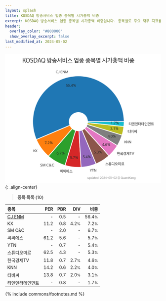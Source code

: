 ```yaml
---
layout: splash
title: KOSDAQ 방송서비스 업종 종목별 시가총액 비중
excerpt: KOSDAQ 방송서비스 업종 종목별 시가총액 비중입니다. 종목별로 주요 재무 지표를 함께 표시합니다.
header:
  overlay_color: "#800000"
  show_overlay_excerpt: false
last_modified_at: 2024-05-02
---
```



![KOSDAQ 방송서비스 업종 종목별 시가총액 비중](/stats/sector/images/kosdaq_업종_방송서비스_종목.png){: .align-center}


> **종목 목록 (10)**<a id="list"></a>

| **종목** | **PER** | **PBR** | **DIV** | **비중** |
| :------- | ------: | ------: | ------: | -------: |
| [CJ ENM](/035760/) | - | 0.5 | - | 56.4<small>%</small> |
| KX | 11.2 | 0.8 | 4.2<small>%</small> | 7.2<small>%</small> |
| SM C&C | - | 2.0 | - | 6.7<small>%</small> |
| 씨씨에스 | 61.2 | 5.6 | - | 5.7<small>%</small> |
| YTN | - | 0.7 | - | 5.4<small>%</small> |
| 스튜디오미르 | 62.5 | 4.3 | - | 5.3<small>%</small> |
| 한국경제TV | 11.8 | 0.7 | 2.7<small>%</small> | 4.6<small>%</small> |
| KNN | 14.2 | 0.6 | 2.2<small>%</small> | 4.0<small>%</small> |
| 티비씨 | 13.8 | 0.7 | 2.0<small>%</small> | 3.1<small>%</small> |
| 티엔엔터테인먼트 | - | 0.8 | - | 1.7<small>%</small> |

{% include commons/footnotes.md %}